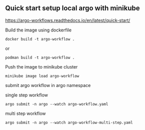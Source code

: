 Quick start setup local argo with minikube
-
https://argo-workflows.readthedocs.io/en/latest/quick-start/


Build the image using dockerfile

``
docker build -t argo-workflow .
``

or


``
podman build -t argo-workflow .
``

Push the image to minikube cluster

``
minikube image load argo-workflow
``

submit argo workflow in argo namespace

single step workflow 

``
argo submit -n argo --watch argo-workflow.yaml
``

multi step workflow

``
argo submit -n argo --watch argo-workflow-multi-step.yaml
``